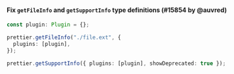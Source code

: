 #### Fix `getFileInfo` and `getSupportInfo` type definitions (#15854 by @auvred)

```ts
const plugin: Plugin = {};

prettier.getFileInfo("./file.ext", {
  plugins: [plugin],
});

prettier.getSupportInfo({ plugins: [plugin], showDeprecated: true });
```
